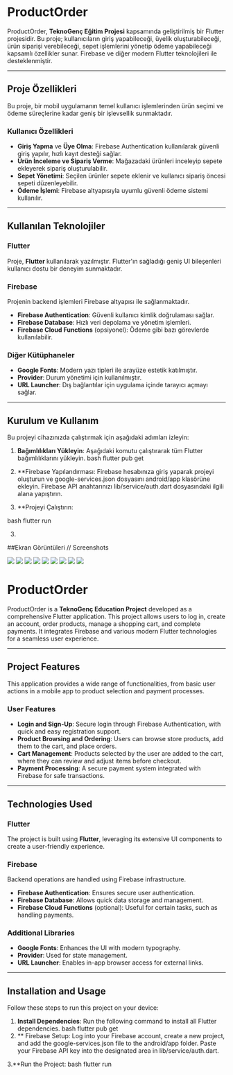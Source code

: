 # ProductOrder

ProductOrder, **TeknoGenç Eğitim Projesi** kapsamında geliştirilmiş bir Flutter projesidir. Bu proje; kullanıcıların giriş yapabileceği, üyelik oluşturabileceği, ürün siparişi verebileceği, sepet işlemlerini yönetip ödeme yapabileceği kapsamlı özellikler sunar. Firebase ve diğer modern Flutter teknolojileri ile desteklenmiştir.

---

## Proje Özellikleri

Bu proje, bir mobil uygulamanın temel kullanıcı işlemlerinden ürün seçimi ve ödeme süreçlerine kadar geniş bir işlevsellik sunmaktadır.

### Kullanıcı Özellikleri
- **Giriş Yapma** ve **Üye Olma**: Firebase Authentication kullanılarak güvenli giriş yapılır, hızlı kayıt desteği sağlar.
- **Ürün İnceleme ve Sipariş Verme**: Mağazadaki ürünleri inceleyip sepete ekleyerek sipariş oluşturulabilir.
- **Sepet Yönetimi**: Seçilen ürünler sepete eklenir ve kullanıcı sipariş öncesi sepeti düzenleyebilir.
- **Ödeme İşlemi**: Firebase altyapısıyla uyumlu güvenli ödeme sistemi kullanılır.

---

## Kullanılan Teknolojiler

### Flutter
Proje, **Flutter** kullanılarak yazılmıştır. Flutter'ın sağladığı geniş UI bileşenleri kullanıcı dostu bir deneyim sunmaktadır.

### Firebase
Projenin backend işlemleri Firebase altyapısı ile sağlanmaktadır.
- **Firebase Authentication**: Güvenli kullanıcı kimlik doğrulaması sağlar.
- **Firebase Database**: Hızlı veri depolama ve yönetim işlemleri.
- **Firebase Cloud Functions** (opsiyonel): Ödeme gibi bazı görevlerde kullanılabilir.

### Diğer Kütüphaneler
- **Google Fonts**: Modern yazı tipleri ile arayüze estetik katılmıştır.
- **Provider**: Durum yönetimi için kullanılmıştır.
- **URL Launcher**: Dış bağlantılar için uygulama içinde tarayıcı açmayı sağlar.

---

## Kurulum ve Kullanım

Bu projeyi cihazınızda çalıştırmak için aşağıdaki adımları izleyin:

1. **Bağımlılıkları Yükleyin**: Aşağıdaki komutu çalıştırarak tüm Flutter bağımlılıklarını yükleyin.
   bash
   flutter pub get

2. **Firebase Yapılandırması: Firebase hesabınıza giriş yaparak projeyi oluşturun ve google-services.json dosyasını android/app klasörüne ekleyin. Firebase API anahtarınızı lib/service/auth.dart dosyasındaki ilgili alana yapıştırın.

3. **Projeyi Çalıştırın:

  bash
  flutter run

3.

##Ekran Görüntüleri // Screenshots


![](https://github.com/mehmetgorer/TeknoGencFlutterProjesi/blob/main/FlutterProjectScreenShots/1.JPG)
![](https://github.com/mehmetgorer/TeknoGencFlutterProjesi/blob/main/FlutterProjectScreenShots/2.JPG)
![](https://github.com/mehmetgorer/TeknoGencFlutterProjesi/blob/main/FlutterProjectScreenShots/3.JPG)
![](https://github.com/mehmetgorer/TeknoGencFlutterProjesi/blob/main/FlutterProjectScreenShots/4.JPG)
![](https://github.com/mehmetgorer/TeknoGencFlutterProjesi/blob/main/FlutterProjectScreenShots/5.JPG)
![](https://github.com/mehmetgorer/TeknoGencFlutterProjesi/blob/main/FlutterProjectScreenShots/6.JPG)
![](https://github.com/mehmetgorer/TeknoGencFlutterProjesi/blob/main/FlutterProjectScreenShots/7.JPG)
![](https://github.com/mehmetgorer/TeknoGencFlutterProjesi/blob/main/FlutterProjectScreenShots/8.JPG)
![](https://github.com/mehmetgorer/TeknoGencFlutterProjesi/blob/main/FlutterProjectScreenShots/firebase.JPG)






# ProductOrder

ProductOrder is a **TeknoGenç Education Project** developed as a comprehensive Flutter application. This project allows users to log in, create an account, order products, manage a shopping cart, and complete payments. It integrates Firebase and various modern Flutter technologies for a seamless user experience.

---

## Project Features

This application provides a wide range of functionalities, from basic user actions in a mobile app to product selection and payment processes.

### User Features
- **Login and Sign-Up**: Secure login through Firebase Authentication, with quick and easy registration support.
- **Product Browsing and Ordering**: Users can browse store products, add them to the cart, and place orders.
- **Cart Management**: Products selected by the user are added to the cart, where they can review and adjust items before checkout.
- **Payment Processing**: A secure payment system integrated with Firebase for safe transactions.

---

## Technologies Used

### Flutter
The project is built using **Flutter**, leveraging its extensive UI components to create a user-friendly experience.

### Firebase
Backend operations are handled using Firebase infrastructure.
- **Firebase Authentication**: Ensures secure user authentication.
- **Firebase Database**: Allows quick data storage and management.
- **Firebase Cloud Functions** (optional): Useful for certain tasks, such as handling payments.

### Additional Libraries
- **Google Fonts**: Enhances the UI with modern typography.
- **Provider**: Used for state management.
- **URL Launcher**: Enables in-app browser access for external links.

---

## Installation and Usage

Follow these steps to run this project on your device:

1. **Install Dependencies**: Run the following command to install all Flutter dependencies.
   bash
   flutter pub get
2. ** Firebase Setup: Log into your Firebase account, create a new project, and add the google-services.json file to the android/app folder. Paste your Firebase API key into the designated area in lib/service/auth.dart.

3.**Run the Project:
bash
flutter run 

